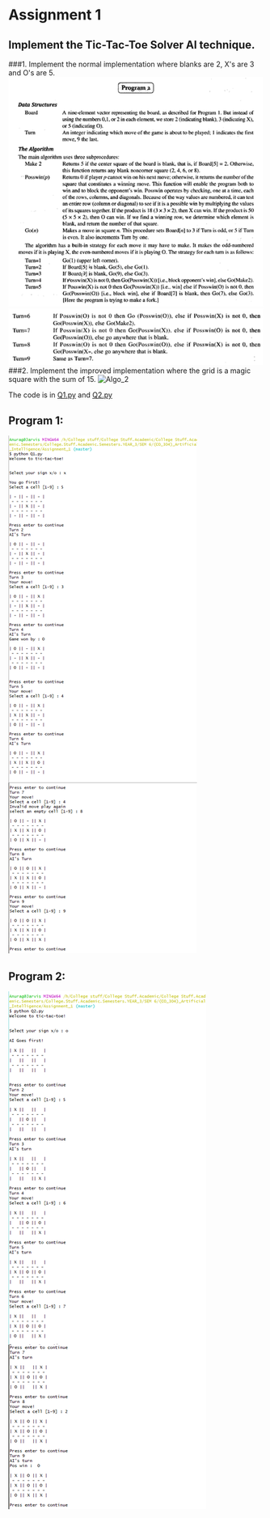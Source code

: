 # Assignment 1

## Implement the Tic-Tac-Toe Solver AI technique.

###1. Implement the normal implementation where blanks are 2, X's are 3 and O's are 5.
![Algo_1](Outputs/algo_1.PNG)
![Algo_1_2](Outputs/algo_2.PNG)
###2. Implement the improved implementation where the grid is a magic square with the sum of 15.
![Algo_2](/Outputs/algo_3.PNG)

The code is in [Q1.py](Q1.py) and [Q2.py](Q2.py)

## Program 1:
![output1](Outputs/Q1_out.png)
## Program 2:
![output2](Outputs/Q2_out.png)